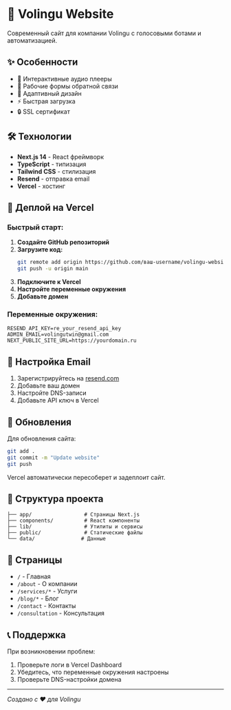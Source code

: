 # 🚀 Volingu Website

Современный сайт для компании Volingu с голосовыми ботами и автоматизацией.

## ✨ **Особенности**

- 🎵 Интерактивные аудио плееры
- 📧 Рабочие формы обратной связи
- 📱 Адаптивный дизайн
- ⚡ Быстрая загрузка
- 🔒 SSL сертификат

## 🛠 **Технологии**

- **Next.js 14** - React фреймворк
- **TypeScript** - типизация
- **Tailwind CSS** - стилизация
- **Resend** - отправка email
- **Vercel** - хостинг

## 🚀 **Деплой на Vercel**

### **Быстрый старт:**

1. **Создайте GitHub репозиторий**
2. **Загрузите код:**
   ```bash
   git remote add origin https://github.com/ваш-username/volingu-website.git
   git push -u origin main
   ```
3. **Подключите к Vercel**
4. **Настройте переменные окружения**
5. **Добавьте домен**

### **Переменные окружения:**

```env
RESEND_API_KEY=re_your_resend_api_key
ADMIN_EMAIL=volingutwin@gmail.com
NEXT_PUBLIC_SITE_URL=https://yourdomain.ru
```

## 📧 **Настройка Email**

1. Зарегистрируйтесь на [resend.com](https://resend.com)
2. Добавьте ваш домен
3. Настройте DNS-записи
4. Добавьте API ключ в Vercel

## 🔄 **Обновления**

Для обновления сайта:
```bash
git add .
git commit -m "Update website"
git push
```

Vercel автоматически пересоберет и задеплоит сайт.

## 📁 **Структура проекта**

```
├── app/                 # Страницы Next.js
├── components/          # React компоненты
├── lib/                 # Утилиты и сервисы
├── public/              # Статические файлы
└── data/               # Данные
```

## 🎯 **Страницы**

- `/` - Главная
- `/about` - О компании
- `/services/*` - Услуги
- `/blog/*` - Блог
- `/contact` - Контакты
- `/consultation` - Консультация

## 📞 **Поддержка**

При возникновении проблем:
1. Проверьте логи в Vercel Dashboard
2. Убедитесь, что переменные окружения настроены
3. Проверьте DNS-настройки домена

---
*Создано с ❤️ для Volingu*


